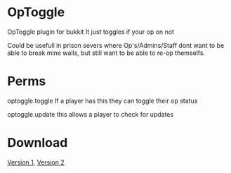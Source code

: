 OpToggle
========

OpToggle plugin for bukkit
It just toggles if your op on not

Could be usefull in prison severs where Op's/Admins/Staff dont want to be able to break mine walls, but still want to be able to re-op themselfs.

Perms
=====

optoggle.toggle
	If a player has this they can toggle their op status

optoggle.update
	this allows a player to check for updates

Download
========

[Version 1](https://github.com/Michaelmvv/OpToggle/blob/master/DL/OpToggle%20v1.jar?raw=true), 
[Version 2](https://github.com/Michaelmvv/OpToggle/blob/master/DL/OpToggle%20v2.jar?raw=true)
